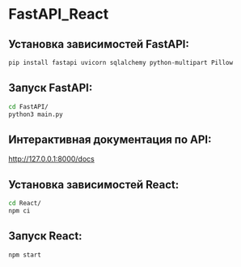 # FastAPI_React

## Установка зависимостей FastAPI:

```bash
pip install fastapi uvicorn sqlalchemy python-multipart Pillow
```

## Запуск FastAPI:

```bash
cd FastAPI/
python3 main.py
```

## Интерактивная документация по API:
http://127.0.0.1:8000/docs


## Установка зависимостей React:

```bash
cd React/
npm ci
```


## Запуск React:

```bash
npm start
```